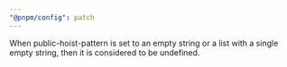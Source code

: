 ```yaml
---
"@pnpm/config": patch
---
```


When public-hoist-pattern is set to an empty string or a list with a single empty string, then it is considered to be undefined.
